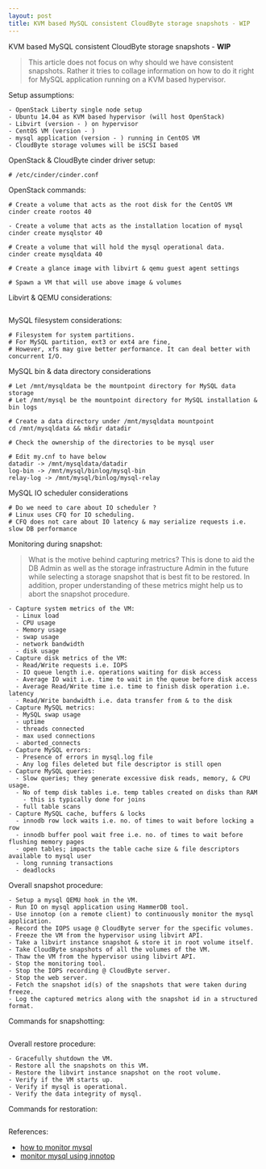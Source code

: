 ```yaml
---
layout: post
title: KVM based MySQL consistent CloudByte storage snapshots - WIP
---
```


KVM based MySQL consistent CloudByte storage snapshots - **WIP**

> This article does not focus on why should we have consistent snapshots.
> Rather it tries to collage information on how to do it right for MySQL
> application running on a KVM based hypervisor.

Setup assumptions:

```
- OpenStack Liberty single node setup
- Ubuntu 14.04 as KVM based hypervisor (will host OpenStack)
- Libvirt (version - ) on hypervisor
- CentOS VM (version - )
- mysql application (version - ) running in CentOS VM
- CloudByte storage volumes will be iSCSI based
```

OpenStack & CloudByte cinder driver setup:

```
# /etc/cinder/cinder.conf
```


OpenStack commands:

```
# Create a volume that acts as the root disk for the CentOS VM
cinder create rootos 40

- Create a volume that acts as the installation location of mysql
cinder create mysqlstor 40

# Create a volume that will hold the mysql operational data.
cinder create mysqldata 40

# Create a glance image with libvirt & qemu guest agent settings

# Spawn a VM that will use above image & volumes

```

Libvirt & QEMU considerations:

```
```

MySQL filesystem considerations:

```
# Filesystem for system partitions.
# For MySQL partition, ext3 or ext4 are fine,
# However, xfs may give better performance. It can deal better with concurrent I/O.
```

MySQL bin & data directory considerations

```
# Let /mnt/mysqldata be the mountpoint directory for MySQL data storage
# Let /mnt/mysql be the mountpoint directory for MySQL installation & bin logs

# Create a data directory under /mnt/mysqldata mountpoint
cd /mnt/mysqldata && mkdir datadir

# Check the ownership of the directories to be mysql user

# Edit my.cnf to have below
datadir -> /mnt/mysqldata/datadir
log-bin -> /mnt/mysql/binlog/mysql-bin
relay-log -> /mnt/mysql/binlog/mysql-relay
```

MySQL IO scheduler considerations

```
# Do we need to care about IO scheduler ?
# Linux uses CFQ for IO scheduling.
# CFQ does not care about IO latency & may serialize requests i.e. slow DB performance
```

Monitoring during snapshot:

> What is the motive behind capturing metrics? This is done to aid the
> DB Admin as well as the storage infrastructure Admin in the future while
> selecting a storage snapshot that is best fit to be restored. In addition,
> proper understanding of these metrics might help us to abort the snapshot
> procedure.

```
- Capture system metrics of the VM:
  - Linux load
  - CPU usage
  - Memory usage
  - swap usage  
  - network bandwidth
  - disk usage
- Capture disk metrics of the VM:
  - Read/Write requests i.e. IOPS
  - IO queue length i.e. operations waiting for disk access
  - Average IO wait i.e. time to wait in the queue before disk access
  - Average Read/Write time i.e. time to finish disk operation i.e. latency
  - Read/Write bandwidth i.e. data transfer from & to the disk
- Capture MySQL metrics:
  - MySQL swap usage
  - uptime
  - threads connected
  - max used connections
  - aborted_connects
- Capture MySQL errors:
  - Presence of errors in mysql.log file
  - Any log files deleted but file descriptor is still open
- Capture MySQL queries:
  - Slow queries; they generate excessive disk reads, memory, & CPU usage.
  - No of temp disk tables i.e. temp tables created on disks than RAM
    - this is typically done for joins
  - full table scans
- Capture MySQL cache, buffers & locks
  - innodb row lock waits i.e. no. of times to wait before locking a row
  - innodb buffer pool wait free i.e. no. of times to wait before flushing memory pages
  - open tables; impacts the table cache size & file descriptors available to mysql user
  - long running transactions
  - deadlocks
```

Overall snapshot procedure:

```
- Setup a mysql QEMU hook in the VM.
- Run IO on mysql application using HammerDB tool.
- Use innotop (on a remote client) to continuously monitor the mysql application.
- Record the IOPS usage @ CloudByte server for the specific volumes.
- Freeze the VM from the hypervisor using libvirt API.
- Take a libvirt instance snapshot & store it in root volume itself.
- Take CloudByte snapshots of all the volumes of the VM.
- Thaw the VM from the hypervisor using libvirt API.
- Stop the monitoring tool.
- Stop the IOPS recording @ CloudByte server.
- Stop the web server.
- Fetch the snapshot id(s) of the snapshots that were taken during freeze.
- Log the captured metrics along with the snapshot id in a structured format.
```

Commands for snapshotting:

```
```

Overall restore procedure:

```
- Gracefully shutdown the VM.
- Restore all the snapshots on this VM.
- Restore the libvirt instance snapshot on the root volume.
- Verify if the VM starts up.
- Verify if mysql is operational.
- Verify the data integrity of mysql.
```

Commands for restoration:

```
```

References:

- [how to monitor mysql](https://blog.serverdensity.com/how-to-monitor-mysql/)
- [monitor mysql using innotop](https://www.percona.com/blog/2013/10/14/innotop-real-time-advanced-investigation-tool-mysql/)
